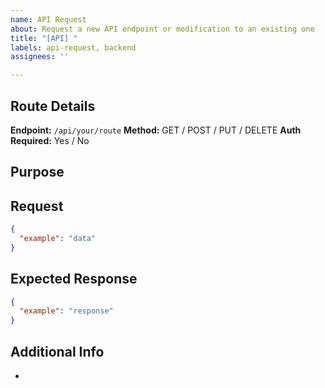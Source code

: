 ```yaml
---
name: API Request
about: Request a new API endpoint or modification to an existing one
title: "[API] "
labels: api-request, backend
assignees: ''

---
```


## Route Details

  **Endpoint:** `/api/your/route`
  **Method:** GET / POST / PUT / DELETE
  **Auth Required:** Yes / No

  ## Purpose

  <!-- What does this route do? Why do you need it? -->



  ## Request

  ```json
  {
    "example": "data"
  }
  ```

  ## Expected Response

  ```json
  {
    "example": "response"
  }
  ```

  ## Additional Info

  -
